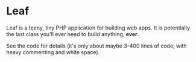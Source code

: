 # Leaf

Leaf is a teeny, tiny PHP application for
building web apps. It is potentially the last
class you'll ever need to build anything,
**ever**.

See the code for details (it's only about maybe
3-400 lines of code, with heavy commenting and
white space).
